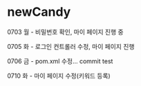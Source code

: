 # newCandy

0703 월 - 비밀번호 확인, 마이 페이지 진행 중

0705 화 - 로그인 컨트롤러 수정, 마이 페이지 진행

0706 금 - pom.xml 수정... commit test

0710 화 - 마이 페이지 수정(키워드 등록)
